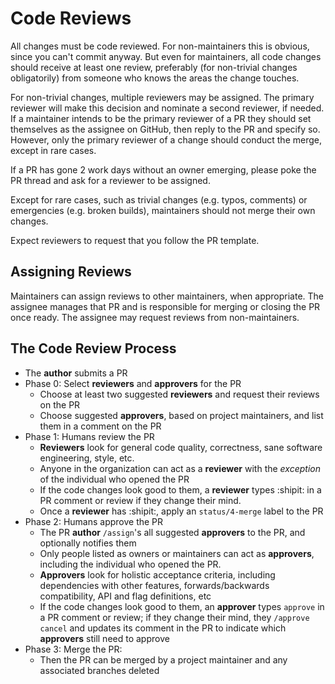 # Code Reviews

All changes must be code reviewed. For non-maintainers this is obvious, since you can't commit anyway. But even for maintainers, all code changes should receive at least one review, preferably (for non-trivial changes obligatorily) from someone who knows the areas the change touches.

For non-trivial changes, multiple reviewers may be assigned. The primary reviewer will make this decision and nominate a second reviewer, if needed. If a maintainer intends to be the primary reviewer of a PR they should set themselves as the assignee on GitHub, then reply to the PR and specify so. However, only the primary reviewer of a change should conduct the merge, except in rare cases.

If a PR has gone 2 work days without an owner emerging, please poke the PR thread and ask for a reviewer to be assigned.

Except for rare cases, such as trivial changes (e.g. typos, comments) or emergencies (e.g. broken builds), maintainers should not merge their own changes.

Expect reviewers to request that you follow the PR template.

## Assigning Reviews

Maintainers can assign reviews to other maintainers, when appropriate. The assignee manages that PR and is responsible for merging or closing the PR once ready. The assignee may request reviews from non-maintainers.

## The Code Review Process

- The **author** submits a PR
- Phase 0: Select **reviewers** and **approvers** for the PR
  - Choose at least two suggested **reviewers** and request their reviews on the PR
  - Choose suggested **approvers**, based on project maintainers, and list them in a comment on the PR
- Phase 1: Humans review the PR
  - **Reviewers** look for general code quality, correctness, sane software engineering, style, etc.
  - Anyone in the organization can act as a **reviewer** with the _exception_ of the individual who opened the PR
  - If the code changes look good to them, a **reviewer** types :shipit: in a PR comment or review if they change their mind.
  - Once a **reviewer** has :shipit:, apply an `status/4-merge` label to the PR
- Phase 2: Humans approve the PR
  - The PR **author** `/assign`'s all suggested **approvers** to the PR, and optionally notifies them
  - Only people listed as owners or maintainers can act as **approvers**, including the individual who opened the PR.
  - **Approvers** look for holistic acceptance criteria, including dependencies with other features, forwards/backwards compatibility, API and flag definitions, etc
  - If the code changes look good to them, an **approver** types `approve` in a PR comment or review; if they change their mind, they `/approve cancel` and updates its comment in the PR to indicate which **approvers** still need to approve
- Phase 3: Merge the PR:
  - Then the PR can be merged by a project maintainer and any associated branches deleted
